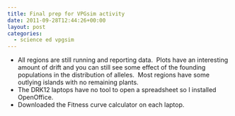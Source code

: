 ```yaml
---
title: Final prep for VPGsim activity
date: 2011-09-28T12:44:26+00:00
layout: post
categories:
  - science ed vpgsim
---
```

  * All regions are still running and reporting data.  Plots have an interesting amount of drift and you can still see some effect of the founding populations in the distribution of alleles.  Most regions have some outlying islands with no remaining plants.
  * The DRK12 laptops have no tool to open a spreadsheet so I installed OpenOffice.
  * Downloaded the Fitness curve calculator on each laptop.
